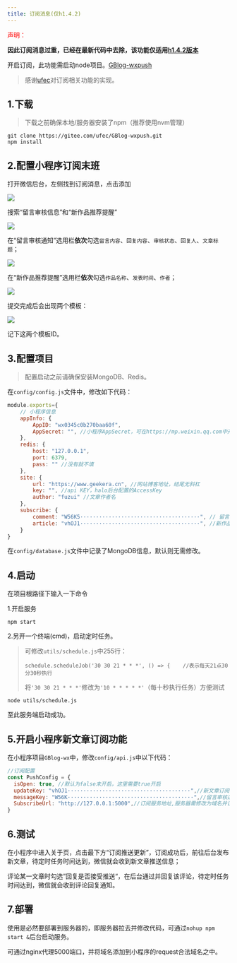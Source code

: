 ```yaml
---
title: 订阅消息(仅h1.4.2)
---
```

 <p style="color:red;"> 声明： </p>

**因此订阅消息过重，已经在最新代码中去除，该功能仅适用[h1.4.2版本](https://gitee.com/fuzui/GBlog-wx/tree/h1.4.2/)** 



开启订阅，此功能需启动node项目。[GBlog-wxpush](https://gitee.com/ufec/GBlog-wxpush)

>感谢[ufec](https://gitee.com/ufec)对订阅相关功能的实现。

## 1.下载

> 下载之前确保本地/服务器安装了npm（推荐使用nvm管理）

```shell
git clone https://gitee.com/ufec/GBlog-wxpush.git
npm install
```

## 2.配置小程序订阅末班

打开微信后台，左侧找到订阅消息，点击添加

![](https://oss.fuzui.net/img/003303_80b6a978_4988475.png)



搜索“留言审核信息”和“新作品推荐提醒”

![](https://oss.fuzui.net/img/003303_fcfd710c_4988475.png)



在“留言审核通知”选用栏**依次**勾选`留言内容`、`回复内容`、`审核状态`、`回复人`、`文章标题`；

![](https://oss.fuzui.net/img/003303_f7c54379_4988475.png)



在“新作品推荐提醒”选用栏**依次**勾选`作品名称`、`发表时间`、`作者`；

![](https://oss.fuzui.net/img/003303_8a701a57_4988475.png)



提交完成后会出现两个模板：

![](https://oss.fuzui.net/img/003303_689c7d1e_4988475.png)

记下这两个模板ID。

## 3.配置项目

> 配置启动之前请确保安装MongoDB、Redis。

在`config/config.js`文件中，修改如下代码：

```javascript
module.exports={
    // 小程序信息
    appInfo: {
        AppID: "wx0345c0b270baa60f",
        AppSecret: "", //小程序AppSecret，可在https://mp.weixin.qq.com中开发——开发设置中获取
    },
    redis: {
        host: "127.0.0.1",
        port: 6379,
        pass: "" //没有就不填
    },
    site: {
        url: "https://www.geekera.cn", //网站博客地址，结尾无斜杠
        key: "", //api KEY，halo后台配置的AccessKey
        author: "fuzui" //文章作者名
    },
    subscribe: {
        comment: "W56K5······································", // 留言审核通知模板id
        article: "vhOJ1······································", //新作品推荐提醒模板id
    }
}
```

在`config/database.js`文件中记录了MongoDB信息，默认则无需修改。



## 4.启动

在项目根路径下输入一下命令

1.开启服务

```shell
npm start
```

2.另开一个终端(cmd)，启动定时任务。

> 可修改`utils/schedule.js`中255行：
>
> ```
> schedule.scheduleJob('30 30 21 * * *', () => {	//表示每天21点30分30秒执行
> ```
>
> 将`'30 30 21 * * *'`修改为`'10 * * * * *'`（每十秒执行任务）方便测试

```
node utils/schedule.js
```

至此服务端启动成功。



## 5.开启小程序新文章订阅功能

在小程序项目`GBlog-wx`中，修改`config/api.js`中以下代码：

```javascript
//订阅配置
const PushConfig = {
  isOpen: true,	//默认为false未开启，这里需要true开启
  updateKey: "vhOJ1·······································",//新文章订阅模板id
  messageKey: "W56K········································",//留言审核通知模板id，
  SubscribeUrl: "http://127.0.0.1:5000",//订阅服务地址,服务器需修改为域名并设置微信reques合法域名
}
```



## 6.测试

在小程序中进入关于页，点击最下方“订阅推送更新”，订阅成功后，前往后台发布新文章，待定时任务时间达到，微信就会收到新文章推送信息；

评论某一文章时勾选”回复是否接受推送“，在后台通过并回复该评论，待定时任务时间达到，微信就会收到评论回复通知。



## 7.部署

使用是必然要部署到服务器的，即服务器拉去并修改代码，可通过`nohup npm start &`后台启动服务。

可通过nginx代理5000端口，并将域名添加到小程序的request合法域名之中。
